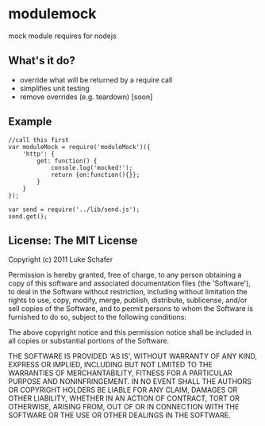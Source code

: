 
# modulemock

  mock module requires for nodejs
  
## What's it do?

  - override what will be returned by a require call
  - simplifies unit testing
  - remove overrides (e.g. teardown) [soon]

## Example

    //call this first
    var moduleMock = require('moduleMock')({
        'http': {
            get: function() {
                console.log('mocked!');
                return {on:function(){}};
            }
        }
    });

    var send = require('../lib/send.js');
    send.get();
  
## License: The MIT License

Copyright (c) 2011 Luke Schafer

Permission is hereby granted, free of charge, to any person obtaining
a copy of this software and associated documentation files (the
'Software'), to deal in the Software without restriction, including
without limitation the rights to use, copy, modify, merge, publish,
distribute, sublicense, and/or sell copies of the Software, and to
permit persons to whom the Software is furnished to do so, subject to
the following conditions:

The above copyright notice and this permission notice shall be
included in all copies or substantial portions of the Software.

THE SOFTWARE IS PROVIDED 'AS IS', WITHOUT WARRANTY OF ANY KIND,
EXPRESS OR IMPLIED, INCLUDING BUT NOT LIMITED TO THE WARRANTIES OF
MERCHANTABILITY, FITNESS FOR A PARTICULAR PURPOSE AND NONINFRINGEMENT.
IN NO EVENT SHALL THE AUTHORS OR COPYRIGHT HOLDERS BE LIABLE FOR ANY
CLAIM, DAMAGES OR OTHER LIABILITY, WHETHER IN AN ACTION OF CONTRACT,
TORT OR OTHERWISE, ARISING FROM, OUT OF OR IN CONNECTION WITH THE
SOFTWARE OR THE USE OR OTHER DEALINGS IN THE SOFTWARE.